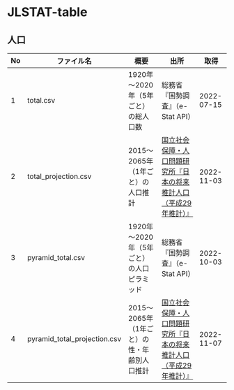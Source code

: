 # JLSTAT-table

## 人口

| No  | ファイル名                   | 概要                                        | 出所                                                                                                                                                          | 取得       |
|---------|---------|---------|-----------------------------------|---------|
| 1   | total.csv                    | 1920年～2020年（5年ごと）の総人口数         | 総務省『国勢調査』（e-Stat API）                                                                                                                              | 2022-07-15 |
| 2   | total_projection.csv         | 2015～2065年（1年ごと）の人口推計           | [国立社会保障・人口問題研究所『日本の将来推計人口（平成29年推計）』](https://www.ipss.go.jp/pp-zenkoku/j/zenkoku2017/db_zenkoku2017/db_s_suikeikekka_10.html) | 2022-11-03 |
| 3   | pyramid_total.csv            | 1920年～2020年（5年ごと）の人口ピラミッド   | 総務省『国勢調査』（e-Stat API）                                                                                                                              | 2022-10-03 |
| 4   | pyramid_total_projection.csv | 2015～2065年（1年ごと）の性・年齢別人口推計 | [国立社会保障・人口問題研究所『日本の将来推計人口（平成29年推計）』](https://www.ipss.go.jp/pp-zenkoku/j/zenkoku2017/db_zenkoku2017/db_s_suikeikekka_10.html) | 2022-11-07 |

